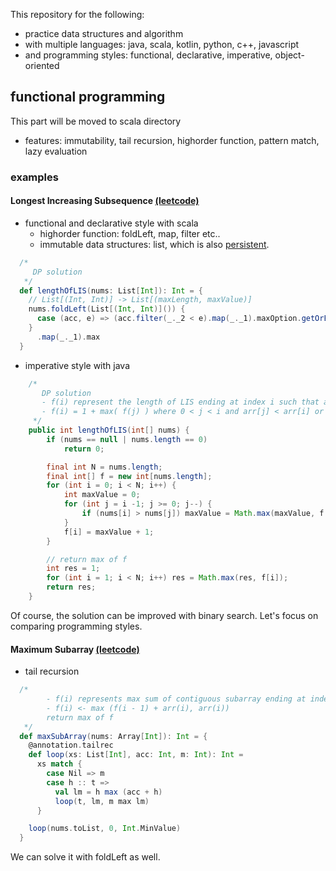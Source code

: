 This repository for the following:
 - practice data structures and algorithm
 - with multiple languages: java, scala, kotlin, python, c++, javascript
 - and programming styles: functional, declarative, imperative, object-oriented

## functional programming
This part will be moved to scala directory
- features: immutability, tail recursion, highorder function, pattern match, lazy evaluation

### examples
#### Longest Increasing Subsequence [(leetcode)](https://leetcode.com/problems/longest-increasing-subsequence/)

- functional and declarative style with scala
  - highorder function: foldLeft, map, filter etc..
  - immutable data structures: list, which is also [persistent](https://en.wikipedia.org/wiki/Persistent_data_structure).
```scala
  /*
     DP solution
   */
  def lengthOfLIS(nums: List[Int]): Int = {
    // List[(Int, Int)] -> List[(maxLength, maxValue)]
    nums.foldLeft(List[(Int, Int)]()) {
      case (acc, e) => (acc.filter(_._2 < e).map(_._1).maxOption.getOrElse(0) + 1, e) :: acc
    }
      .map(_._1).max
  }
```

- imperative style with java
```java
    /*
       DP solution
       - f(i) represent the length of LIS ending at index i such that arr[i] is the last element of the LIS.
       - f(i) = 1 + max( f(j) ) where 0 < j < i and arr[j] < arr[i] or L(i) = 1, if no such j exists
     */
    public int lengthOfLIS(int[] nums) {
        if (nums == null | nums.length == 0)
            return 0;

        final int N = nums.length;
        final int[] f = new int[nums.length];
        for (int i = 0; i < N; i++) {
            int maxValue = 0;
            for (int j = i -1; j >= 0; j--) {
                if (nums[i] > nums[j]) maxValue = Math.max(maxValue, f[j]);
            }
            f[i] = maxValue + 1;
        }

        // return max of f
        int res = 1;
        for (int i = 1; i < N; i++) res = Math.max(res, f[i]);
        return res;
    }
```
Of course, the solution can be improved with binary search. Let's focus on comparing programming styles.

#### Maximum Subarray [(leetcode)](https://leetcode.com/problems/maximum-subarray/)
- tail recursion
```scala
  /*
        - f(i) represents max sum of contiguous subarray ending at index i
        - f(i) <- max (f(i - 1) + arr(i), arr(i))
        return max of f
   */
  def maxSubArray(nums: Array[Int]): Int = {
    @annotation.tailrec
    def loop(xs: List[Int], acc: Int, m: Int): Int =
      xs match {
        case Nil => m
        case h :: t =>
          val lm = h max (acc + h)
          loop(t, lm, m max lm)
      }

    loop(nums.toList, 0, Int.MinValue)
  }
```
We can solve it with foldLeft as well.
